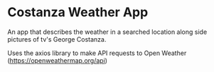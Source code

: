 # Costanza Weather App

An app that describes the weather in a searched location along side pictures of tv's George Costanza.

Uses the axios library to make API requests to Open Weather (https://openweathermap.org/api)
